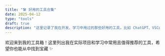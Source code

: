 ```yaml
---
title: "🛠 好用的工具合集"
date: 2025-04-12
type: "tools"
draft: true
description: "这里记录了我在开发、学习中用过的那些好用的工具，比如 ChatGPT、VSCode、Typora 等"
---
```


欢迎来到我的工具箱！这里列出我在实际项目和学习中常用且值得推荐的工具，希望你也能从中找到宝藏 ✨
